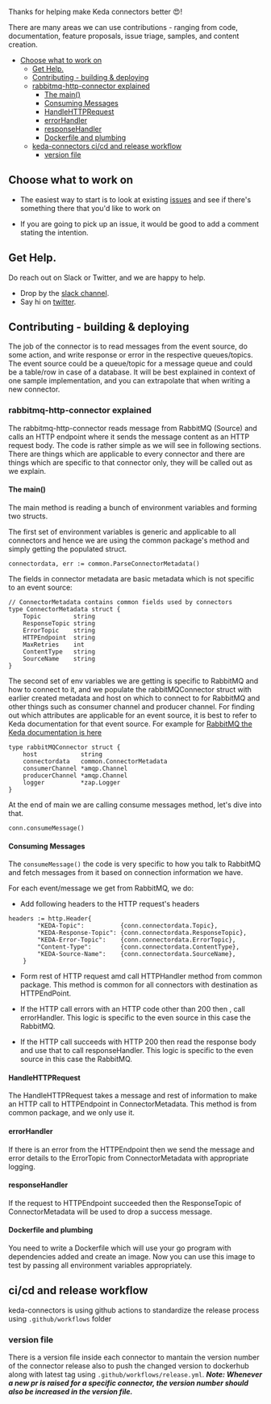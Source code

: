 Thanks for helping make Keda connectors better 😍!

There are many areas we can use contributions - ranging from code, documentation, feature proposals, issue triage, samples, and content creation.

* [Choose what to work on](#choose-what-to-work-on)
    * [Get Help.](#get-help)
    * [Contributing - building &amp; deploying](#contributing---building--deploying)
    * [rabbitmq-http-connector explained](#rabbitmq-http-connector-explained)
        * [The main()](#the-main)
        * [Consuming Messages](#consuming-messages)
        * [HandleHTTPRequest](#handlehttprequest)
        * [errorHandler](#errorhandler)
        * [responseHandler](#responsehandler)
        * [Dockerfile and plumbing](#dockerfile-and-plumbing)
    * [keda-connectors ci/cd and release workflow ](#keda-connectors-ci/cd-and-release-workflow)
        * [version file](#version-file)
      
## Choose what to work on

* The easiest way to start is to look at existing [issues](https://github.com/fission/keda-connectors/issues) and see if there's something there that you'd like to work on

* If you are going to pick up an issue, it would be good to add a comment stating the intention.

## Get Help.

Do reach out on Slack or Twitter, and we are happy to help.

 * Drop by the [slack channel](http://slack.fission.io).
 * Say hi on [twitter](https://twitter.com/fissionio).

## Contributing - building & deploying

The job of the connector is to read messages from the event source, do some action, and write response or error in the respective queues/topics. The event source could be a queue/topic for a message queue and could be a table/row in case of a database. It will be best explained in context of one sample implementation, and you can extrapolate that when writing a new connector.

### rabbitmq-http-connector explained

The rabbitmq-http-connector reads message from RabbitMQ (Source) and calls an HTTP endpoint where it sends the message content as an HTTP request body. The code is rather simple as we will see in following sections. There are things which are applicable to every connector and there are things which are specific to that connector only, they will be called out as we explain.

#### The main()

The main method is reading a bunch of environment variables and forming two structs. 

The first set of environment variables is generic and applicable to all connectors and hence we are using the common package's method and simply getting the populated struct.

```
connectordata, err := common.ParseConnectorMetadata()

```

The fields in connector metadata are basic metadata which is not specific to an event source:

```
// ConnectorMetadata contains common fields used by connectors
type ConnectorMetadata struct {
	Topic         string
	ResponseTopic string
	ErrorTopic    string
	HTTPEndpoint  string
	MaxRetries    int
	ContentType   string
	SourceName    string
}
```

The second set of env variables we are getting is specific to RabbitMQ and how to connect to it, and we populate the rabbitMQConnector struct with earlier created metadata and host on which to connect to for RabbitMQ and other things such as consumer channel and producer channel. For finding out which attributes are applicable for an event source, it is best to refer to Keda documentation for that event source. For example for [RabbitMQ the Keda documentation is here](https://keda.sh/docs/2.0/scalers/rabbitmq-queue/)

```
type rabbitMQConnector struct {
	host            string
	connectordata   common.ConnectorMetadata
	consumerChannel *amqp.Channel
	producerChannel *amqp.Channel
	logger          *zap.Logger
}
```

At the end of main we are calling consume messages method, let's dive into that.

```
conn.consumeMessage()
```

#### Consuming Messages

The `consumeMessage()` the code is very specific to how you talk to RabbitMQ and fetch messages from it based on connection information we have. 

For each event/message we get from RabbitMQ, we do:

* Add following headers to the HTTP request's headers

```
headers := http.Header{
		"KEDA-Topic":          {conn.connectordata.Topic},
		"KEDA-Response-Topic": {conn.connectordata.ResponseTopic},
		"KEDA-Error-Topic":    {conn.connectordata.ErrorTopic},
		"Content-Type":        {conn.connectordata.ContentType},
		"KEDA-Source-Name":    {conn.connectordata.SourceName},
	}
```

* Form rest of HTTP request amd call HTTPHandler method from common package. This method is common for all connectors with destination as HTTPEndPoint.

* If the HTTP call errors with an HTTP code other than 200 then , call errorHandler. This logic is specific to the even source in this case the RabbitMQ.

* If the HTTP call succeeds with HTTP 200 then read the response body and use that to call responseHandler. This logic is specific to the even source in this case the RabbitMQ.

#### HandleHTTPRequest

The HandleHTTPRequest takes a message and rest of information to make an HTTP call to HTTPEndpoint in ConnectorMetadata. This method is from common package, and we only use it.

#### errorHandler

If there is an error from the HTTPEndpoint then we send the message and error details to the ErrorTopic from ConnectorMetadata with appropriate logging.

#### responseHandler

If the request to HTTPEndpoint succeeded then the ResponseTopic of ConnectorMetadata will be used to drop a success message.

#### Dockerfile and plumbing

You need to write a Dockerfile which will use your go program with dependencies added and create an image. Now you can use this image to test by passing all environment variables appropriately.

## ci/cd and release workflow

keda-connectors is using github actions to standardize the release process using `.github/workflows` folder

### version file

There is a version file inside each connector to mantain the version number of the connector release also to push the changed version to dockerhub along with latest tag using `.github/workflows/release.yml`. 
***Note: Whenever a new pr is raised for a specific connector, the version number should also be increased in the version file.***
